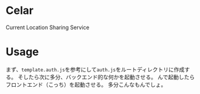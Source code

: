# Celar
Current Location Sharing Service

# Usage
まず、`template.auth.js`を参考にして`auth.js`をルートディレクトリに作成する。
そしたら次に多分、バックエンド的な何かを起動させる。
んで起動したらフロントエンド（こっち）を起動させる。
多分こんなもんでしょ。
